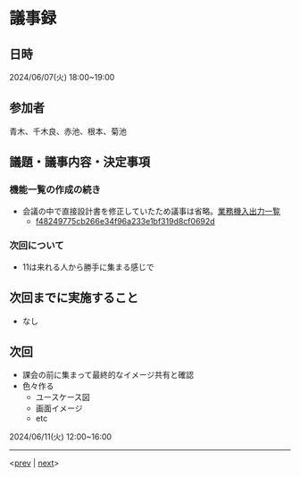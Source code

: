 # 議事録

## 日時

2024/06/07(火) 18:00~19:00

## 参加者

青木、千木良、赤池、根本、菊池

## 議題・議事内容・決定事項

### 機能一覧の作成の続き

- 会議の中で直接設計書を修正していたため議事は省略。[業務機入出力一覧](https://github.com/Future-Csg3/nkaca-training-docs/blob/main/20_RD/30_機能要件/業務機入出力一覧.md)
  - [f48249775cb266e34f96a233e1bf319d8cf0692d](https://github.com/Future-Csg3/nkaca-training-docs/commit/f48249775cb266e34f96a233e1bf319d8cf0692d)

### 次回について

- 11は来れる人から勝手に集まる感じで

## 次回までに実施すること

- なし

## 次回

- 課会の前に集まって最終的なイメージ共有と確認
- 色々作る
  - ユースケース図
  - 画面イメージ
  - etc

2024/06/11(火) 12:00~16:00

---
<[prev](https://github.com/Future-Csg3/nkaca-training-docs/blob/main/01_議事録/20240607.md)
|
[next](https://github.com/Future-Csg3/nkaca-training-docs/blob/main/01_議事録/20240611.md)>
